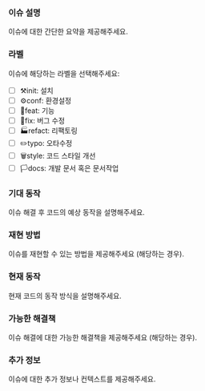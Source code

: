 ### 이슈 설명
이슈에 대한 간단한 요약을 제공해주세요.

### 라벨
이슈에 해당하는 라벨을 선택해주세요:

 - [ ] ⚒️init: 설치
 - [ ] ⚙️conf: 환경설정
 - [ ] 📜feat: 기능
 - [ ] 🔨fix: 버그 수정
 - [ ] 🏭refact: 리팩토링
 - [ ] ✏️typo: 오타수정
 - [ ] 🗑️style: 코드 스타일 개선
 - [ ] 🏳️docs: 개발 문서 혹은 문서작업

### 기대 동작
이슈 해결 후 코드의 예상 동작을 설명해주세요.

### 재현 방법
이슈를 재현할 수 있는 방법을 제공해주세요 (해당하는 경우).

### 현재 동작
현재 코드의 동작 방식을 설명해주세요.

### 가능한 해결책
이슈 해결에 대한 가능한 해결책을 제공해주세요 (해당하는 경우).

### 추가 정보

이슈에 대한 추가 정보나 컨텍스트를 제공해주세요.
